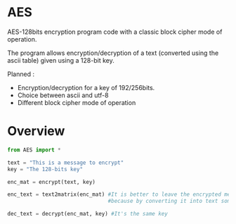 # AES
AES-128bits encryption program code with a classic block cipher mode of operation. 


The program allows encryption/decryption of a text (converted using the ascii table) given using a 128-bit key. 

Planned :
- Encryption/decryption for a key of 192/256bits.
- Choice between ascii and utf-8
- Different block cipher mode of operation

# Overview 

``` python
from AES import *

text = "This is a message to encrypt"
key = "The 128-bits key"

enc_mat = encrypt(text, key)

enc_text = text2matrix(enc_mat) #It is better to leave the encrypted message in matrix form 
                                #because by converting it into text some characters will not be recognized.

dec_text = decrypt(enc_mat, key) #It's the same key
``` 

